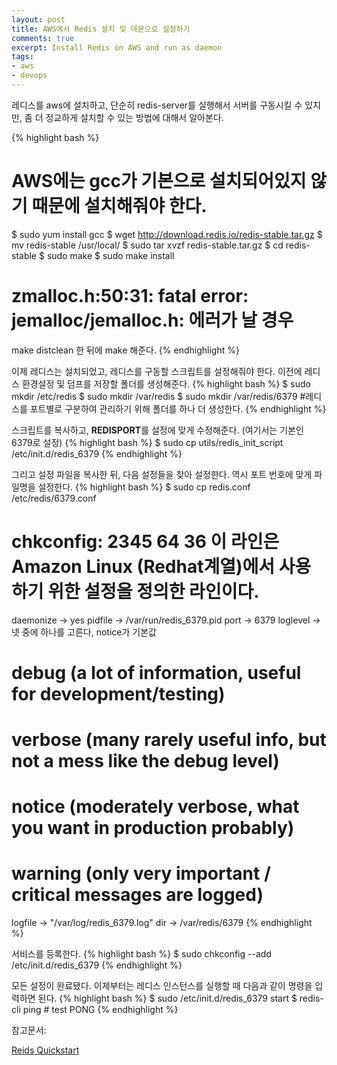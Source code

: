 ```yaml
---
layout: post
title: AWS에서 Redis 설치 및 데몬으로 설정하기
comments: true
excerpt: Install Redis on AWS and run as daemon
tags:
- aws
- devops
---
```

레디스를 aws에 설치하고, 단순히 redis-server를 실행해서 서버를 구동시킬 수 있지만, 좀 더 정교하게 설치할 수 있는 방법에 대해서 알아본다.

{% highlight bash %}
# AWS에는 gcc가 기본으로 설치되어있지 않기 때문에 설치해줘야 한다.
$ sudo yum install gcc
$ wget http://download.redis.io/redis-stable.tar.gz
$ mv redis-stable /usr/local/
$ sudo tar xvzf redis-stable.tar.gz
$ cd redis-stable
$ sudo make
$ sudo make install
# zmalloc.h:50:31: fatal error: jemalloc/jemalloc.h: 에러가 날 경우
make distclean 한 뒤에 make 해준다.
{% endhighlight %}

이제 레디스는 설치되었고, 레디스를 구동할 스크립트를 설정해줘야 한다. 이전에 레디스 환경설정 및 덤프를 저장할 폴더를 생성해준다.
{% highlight bash %}
$ sudo mkdir /etc/redis
$ sudo mkdir /var/redis
$ sudo mkdir /var/redis/6379 #레디스를 포트별로 구분하여 관리하기 위해 폴더를 하나 더 생성한다.
{% endhighlight %}

스크립트를 복사하고, **REDISPORT**를 설정에 맞게 수정해준다. (여기서는 기본인 6379로 설정)
{% highlight bash %}
$ sudo cp utils/redis_init_script /etc/init.d/redis_6379
{% endhighlight %}

그리고 설정 파일을 복사한 뒤, 다음 설정들을 찾아 설정한다. 역시 포트 번호에 맞게 파일명을 설정한다.
{% highlight bash %}
$ sudo cp redis.conf /etc/redis/6379.conf
# chkconfig: 2345 64 36 이 라인은 Amazon Linux (Redhat계열)에서 사용하기 위한 설정을 정의한 라인이다.
daemonize -> yes
pidfile -> /var/run/redis_6379.pid
port -> 6379
loglevel -> 넷 중에 하나를 고른다, notice가 기본값
# debug (a lot of information, useful for development/testing)
# verbose (many rarely useful info, but not a mess like the debug level)
# notice (moderately verbose, what you want in production probably)
# warning (only very important / critical messages are logged)
logfile -> "/var/log/redis_6379.log"
dir -> /var/redis/6379
{% endhighlight %}

서비스를 등록한다.
{% highlight bash %}
$ sudo chkconfig --add /etc/init.d/redis_6379
{% endhighlight %}

모든 설정이 완료됐다. 이제부터는 레디스 인스턴스를 실행할 때 다음과 같이 명령을 입력하면 된다.
{% highlight bash %}
$ sudo /etc/init.d/redis_6379 start
$ redis-cli ping   # test
PONG
{% endhighlight %}

참고문서:

[Reids Quickstart](https://redis.io/topics/quickstart)
